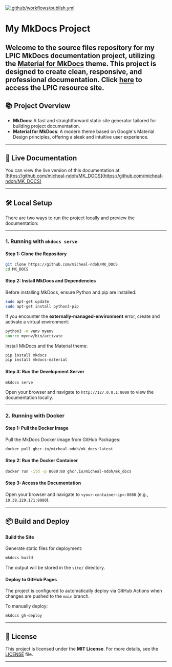 [![.github/workflows/publish.yml](https://github.com/micheal-ndoh/MK_DOCS/actions/workflows/publish.yml/badge.svg)](https://github.com/micheal-ndoh/MK_DOCS/actions/workflows/publish.yml)

# **My MkDocs Project**

Welcome to the source files repository for my LPIC MkDocs documentation project, utilizing the [Material for MkDocs](https://squidfunk.github.io/mkdocs-material/) theme. This project is designed to create clean, responsive, and professional documentation.
Click [here](https://micheal-ndoh.github.io/MK_DOCS) to access the LPIC resource site.
---

## **📚 Project Overview**

- **MkDocs**: A fast and straightforward static site generator tailored for building project documentation.  
- **Material for MkDocs**: A modern theme based on Google's Material Design principles, offering a sleek and intuitive user experience.

---

## **🚀 Live Documentation**

You can view the live version of this documentation at:  
[https://github.com/micheal-ndoh/MK_DOCS](https://github.com/micheal-ndoh/MK_DOCS)

---

## **🛠️ Local Setup**

There are two ways to run the project locally and preview the documentation:

---

### **1. Running with `mkdocs serve`**

#### **Step 1: Clone the Repository**
```bash
git clone https://github.com/micheal-ndoh/MK_DOCS
cd MK_DOCS
```

#### **Step 2: Install MkDocs and Dependencies**
Before installing MkDocs, ensure Python and pip are installed:  
```bash
sudo apt-get update
sudo apt-get install python3-pip
```

If you encounter the **externally-managed-environment** error, create and activate a virtual environment:  
```bash
python3 -m venv myenv
source myenv/bin/activate
```

Install MkDocs and the Material theme:  
```bash
pip install mkdocs
pip install mkdocs-material
```

#### **Step 3: Run the Development Server**
```bash
mkdocs serve
```

Open your browser and navigate to `http://127.0.0.1:8000` to view the documentation locally.

---

### **2. Running with Docker**

#### **Step 1: Pull the Docker Image**
Pull the MkDocs Docker image from GitHub Packages:  
```bash
docker pull ghcr.io/micheal-ndoh/mk_docs:latest
```

#### **Step 2: Run the Docker Container**
```bash
docker run -itd -p 8080:80 ghcr.io/micheal-ndoh/mk_docs
```

#### **Step 3: Access the Documentation**
Open your browser and navigate to `<your-container-ip>:8080` (e.g., `10.38.229.171:8080`).

---

## **📦 Build and Deploy**

#### **Build the Site**
Generate static files for deployment:  
```bash
mkdocs build
```

The output will be stored in the `site/` directory.

#### **Deploy to GitHub Pages**
The project is configured to automatically deploy via GitHub Actions when changes are pushed to the `main` branch.  

To manually deploy:  
```bash
mkdocs gh-deploy
```

---

## **📄 License**

This project is licensed under the **MIT License**. For more details, see the [LICENSE](LICENSE) file.

---
